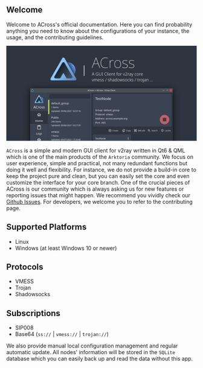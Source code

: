 ## Welcome

Welcome to ACross's official documentation. Here you can find probability anything you need to know about the configurations of your instance, the usage, and the contributing guidelines.

![preview](_media/banner.png)

`ACross` is a simple and modern GUI client for v2ray written in Qt6 & QML which is one of the main products of the `Arktoria` community. We focus on user experience, simple and practical, not many redundant functions but doing it well and flexibility. For instance, we do not provide a build-in core to keep the project pure and clean, but you can easily set the core and even customize the interface for your core branch. One of the crucial pieces of ACross is our community which is always asking us for new features or reporting issues that might happen. We recommend you vividly check our [Github Issues](https://github.com/ArkToria/ACross/issues). For developers, we welcome you to refer to the contributing page.

## Supported Platforms

- Linux
- Windows (at least Windows 10 or newer)

## Protocols

- VMESS
- Trojan
- Shadowsocks

## Subscriptions

- SIP008
- Base64 (`ss://` | `vmess://` | `trojan://`)

We also provide manual local configuration management and regular automatic update. All nodes' information will be stored in the `SQLite` database which you can easily back up and read the data without this app.

